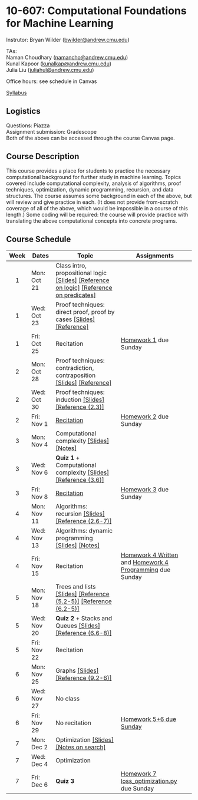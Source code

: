 # 10-607: Computational Foundations for Machine Learning

Instrutor: Bryan Wilder (bwilder@andrew.cmu.edu)

TAs:\
Naman Choudhary (namancho@andrew.cmu.edu)\
Kunal Kapoor (kunalkap@andrew.cmu.edu)\
Julia Liu (juliahul@andrew.cmu.edu)

Office hours: see schedule in Canvas

[Syllabus](files/syllabus_10607.pdf)

## Logistics

Questions: Piazza\
Assignment submission: Gradescope\
Both of the above can be accessed through the course Canvas page.

## Course Description

This course provides a place for students to practice the necessary computational background for further study in machine learning. Topics covered include computational complexity, analysis of algorithms, proof techniques, optimization, dynamic programming, recursion, and data structures. The course assumes some background in each of the above, but will review and give practice in each. (It does not provide from-scratch coverage of all of the above, which would be impossible in a course of this length.) Some coding will be required: the course will provide practice with translating the above computational concepts into concrete programs.

## Course Schedule

| Week | Dates       | Topic                                               | Assignments                              |
|:----:|-------------|-----------------------------------------------------|--------------------------------------------------------------------------------------------------------------------------------------------------------------------------------|
| 1    | Mon: Oct 21  | Class intro, propositional logic [[Slides]](files/lecture_1.pptx) [[Reference on logic]](http://infolab.stanford.edu/~ullman/focs/ch12.pdf) [[Reference on predicates]](http://infolab.stanford.edu/~ullman/focs/ch14.pdf)||
| 1    | Wed: Oct 23  | Proof techniques: direct proof, proof by cases [[Slides]](files/lecture_2.pptx) [[Reference]](https://discrete.openmathbooks.org/dmoi3/sec_logic-proofs.html) ||
| 1    | Fri: Oct 25  | Recitation|[Homework 1](files/F24_10607_HW1_Template.pdf) due Sunday|
| 2    | Mon: Oct 28  | Proof techniques: contradiction, contraposition [[Slides]](files/lecture_3.pptx) [[Reference]](https://discrete.openmathbooks.org/dmoi3/sec_logic-proofs.html) ||
| 2    | Wed: Oct 30  | Proof techniques: induction [[Slides]](files/lecture_4.pptx) [[Reference (2.3)]](http://infolab.stanford.edu/~ullman/focs/ch02.pdf) |||
| 2    | Fri: Nov 1  | [Recitation](files/Recitation_1Nov.pdf) |[Homework 2](F24_10607_HW2_Template.pdf) due Sunday|
| 3    | Mon: Nov 4  | Computational complexity [[Slides]](files/lecture_5.pptx) [[Notes]](files/notes_complexity.pdf)||
| 3    | Wed: Nov 6  | __Quiz 1__ + Computational complexity [[Slides]](files/lecture_6.pptx) [[Reference (3.6)]](http://infolab.stanford.edu/~ullman/focs/ch03.pdf)| |
| 3    | Fri: Nov 8  | [Recitation](files/Recitation_Computational_Complexity.pdf)| [Homework 3](files/10_607_Homework_3___Latex_Template.pdf) due Sunday|
| 4    | Mon: Nov 11  | Algorithms: recursion [[Slides]](files/lecture_7.pptx) [[Reference (2.6-7)]](http://infolab.stanford.edu/~ullman/focs/ch02.pdf)||
| 4    | Wed: Nov 13  | Algorithms: dynamic programming [[Slides]](files/lecture_8.pptx) [[Notes]](files/notes_dp.pdf)||
| 4    | Fri: Nov 15  | Recitation|[Homework 4 Written](files/10_607_Homework_4___Latex_Template.pdf) and [Homework 4 Programming](files/10607_f24_hw4.zip) due Sunday|
| 5    | Mon: Nov 18  | Trees and lists [[Slides]](files/lecture_9.pptx) [[Reference (5.2-5)]](http://infolab.stanford.edu/~ullman/focs/ch05.pdf ) [[Reference (6.2-5)]](http://infolab.stanford.edu/~ullman/focs/ch06.pdf)||
| 5    | Wed: Nov 20  | __Quiz 2__ + Stacks and Queues [[Slides]](files/lecture_10.pptx)  [[Reference (6.6-8)]](http://infolab.stanford.edu/~ullman/focs/ch06.pdf) ||
| 5    | Fri: Nov 22  | Recitation||
| 6    | Mon: Nov 25  |Graphs [[Slides]](files/lecture_11.pptx) [[Reference (9.2-6)]](http://infolab.stanford.edu/~ullman/focs/ch09.pdf )  ||
| 6    | Wed: Nov 27 | No class||
| 6    | Fri: Nov 29  | No recitation|[Homework 5+6 due Sunday](files/10_607_Homework_5___Latex_Template.pdf)|
| 7    | Mon: Dec 2  | Optimization  [[Slides]](files/lecture_12.pptx) [[Notes on search]](files/notes_search.pdf)   ||
| 7    | Wed: Dec 4  | Optimization   ||
| 7    | Fri: Dec 6  | __Quiz 3__ |[Homework 7](files/10_607_Homework_7___Latex_Template.pdf) [loss_optimization.py](files/loss_optimization.py) due Sunday|
